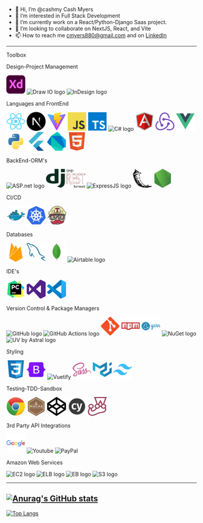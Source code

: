 - 👋 Hi, I’m @cashmy  Cash Myers
- 👀 I’m interested in Full Stack Development
- 🌱 I’m currently work on a React/Python-Django Saas project.
- 💞️ I’m looking to collaborate on NextJS, React, and Vite
- 📫 How to reach me cmyers880@gmail.com and on [LinkedIn](https://www.linkedin.com/in/cash-myers-91b69b23)

---

Toolbox

Design-Project Management  

<img src="https://raw.githubusercontent.com/devicons/devicon/master/icons/xd/xd-original.svg" alt="XD logo" width="50" height="50" /> <img src="https://dashboard.snapcraft.io/site_media/appmedia/2019/08/android-chrome-512x512.png" alt="Draw IO logo" width="50" height="50" /> <img src="https://cdn4.iconfinder.com/data/icons/logos-and-brands/512/4_Indesign_Adobe_logo_logos-512.png" alt="InDesign logo" width="50" height="50" />


Languages and FrontEnd


<img src="https://raw.githubusercontent.com/devicons/devicon/master/icons/react/react-original.svg" alt="React logo" width="50" height="50" /> <img src="https://raw.githubusercontent.com/devicons/devicon/master/icons/nextjs/nextjs-original.svg" alt="NextJS Logo" width="50" height="50"  /> <img src="https://raw.githubusercontent.com/devicons/devicon/master/icons/vitejs/vitejs-original.svg" alt="ViteJS logo" width="50" height="50" /> <img src="https://raw.githubusercontent.com/devicons/devicon/master/icons/javascript/javascript-original.svg" alt=" JavaScript logo" width="50" height="50" /> <img src="https://raw.githubusercontent.com/devicons/devicon/master/icons/typescript/typescript-original.svg" alt="Typescript logo" width="50" height="50" /> <img src="https://cdn.cdnlogo.com/logos/c/68/c-sharp-800x800.png" alt="C# logo" width="50" height="50" /> <img src="https://raw.githubusercontent.com/devicons/devicon/master/icons/angularjs/angularjs-original.svg" alt="Angular logo" width="50" height="50" /> <img src="https://raw.githubusercontent.com/devicons/devicon/master/icons/redux/redux-original.svg" alt="Redux logo" width="50" height="50" /> <img src="https://raw.githubusercontent.com/devicons/devicon/master/icons/vuejs/vuejs-original.svg" alt="VueJS logo" width="50" height="50" /> <img src="https://raw.githubusercontent.com/devicons/devicon/master/icons/python/python-original.svg" alt="Python logo" width="50" height="50" /> <img src="https://raw.githubusercontent.com/devicons/devicon/master/icons/flutter/flutter-original.svg" alt="Flutter logo" width="50" height="50" /> <img src="https://raw.githubusercontent.com/devicons/devicon/master/icons/dart/dart-original.svg" alt="Dart logo" width="50" height="50" /> <img src="https://raw.githubusercontent.com/devicons/devicon/master/icons/html5/html5-original.svg" alt=" HTML5 logo" width="50" height="50" /> 



BackEnd-ORM's

<img src="https://www.natmarchand.fr/wp-content/uploads/2018/05/asp.net_.jpg" alt="ASP.net logo" width="50" height="50" /> <img src="https://raw.githubusercontent.com/cashmy/cashmy/main/django-plain.png" alt="Django logo" width="50" height="50"  /> <img src="https://raw.githubusercontent.com/cashmy/cashmy/main/djangorest-original-wordmark.png" alt="Django Rest Framework logo" width="50" height="50"  /> <img src="https://w7.pngwing.com/pngs/925/447/png-transparent-express-js-node-js-javascript-mongodb-node-js-text-trademark-logo.png" alt="ExpressJS logo" width="50" height="50" />  <img src="https://raw.githubusercontent.com/cashmy/cashmy/main/flask-original.png" alt="Flask Icon" width="50" height="50" /> <img src="https://raw.githubusercontent.com/devicons/devicon/master/icons/nodejs/nodejs-original.svg" alt="NodeJS logo" width="50" height="50" />


CI/CD

<img src="https://raw.githubusercontent.com/devicons/devicon/master/icons/docker/docker-original.svg" alt="Docker logo" width="50" height="50" /> <img src="https://raw.githubusercontent.com/devicons/devicon/master/icons/kubernetes/kubernetes-plain.svg" alt="Kubernetes logo" width="50" height="50" /> <img src="https://raw.githubusercontent.com/devicons/devicon/master/icons/travis/travis-original.svg" alt="Travis logo" width="50" height="50" />


Databases

<img src="https://raw.githubusercontent.com/devicons/devicon/master/icons/firebase/firebase-plain.svg" alt="Firebase logo" width="50" height="50" /> <img src="https://raw.githubusercontent.com/devicons/devicon/master/icons/mysql/mysql-original.svg" alt="MySQL logo" width="50" height="50" /> <img src="https://raw.githubusercontent.com/devicons/devicon/master/icons/mongodb/mongodb-original.svg" alt="MongoDB logo" width="50" height="50" /> <img src="https://w7.pngwing.com/pngs/444/851/png-transparent-airtable-database-spreadsheet-logo-application-software-slack-logo-angle-rectangle-orange.png" alt="Airtable logo" width="50" height="50" />


IDE's

<img src="https://raw.githubusercontent.com/devicons/devicon/master/icons/pycharm/pycharm-original.svg" alt="Pycharm logo" width="50" height="50" /> <img src="https://raw.githubusercontent.com/devicons/devicon/master/icons/visualstudio/visualstudio-plain.svg" alt="Visual Studio logo" width="50" height="50" /> <img src="https://raw.githubusercontent.com/devicons/devicon/master/icons/vscode/vscode-original.svg" alt="VS Code logo" width="50" height="50" />



Version Control & Package Managers

<img src="https://www.pngkey.com/png/full/178-1787243_github-icon-png-github-icon-white-png.png" alt="GitHub logo" width="50" height="50" /> <img src="https://avatars.githubusercontent.com/u/44036562?s=200&v=4" alt="GitHub Actions logo" width="50" height="50"/> <img src="https://raw.githubusercontent.com/devicons/devicon/master/icons/git/git-original.svg" alt="Git logo" width="50" height="50" /> <img src="https://raw.githubusercontent.com/devicons/devicon/master/icons/npm/npm-original-wordmark.svg" alt="NPM logo" width="50" height="50" /> <img src="https://raw.githubusercontent.com/devicons/devicon/master/icons/yarn/yarn-original-wordmark.svg" alt="Yarn logo" width="50" height="50" /> <img src="https://www.nuget.org/Content/gallery/img/logo-og-600x600.png" alt="NuGet logo" width="50" height="50" /> <img src="https://docs.astral.sh/uv/assets/logo-letter.svg" alt="UV by Astral logo" width="50" height="50" />


Styling

<img src="https://raw.githubusercontent.com/devicons/devicon/master/icons/css3/css3-original.svg" alt="CSS logo" width="50" height="50" /> <img src="https://raw.githubusercontent.com/devicons/devicon/master/icons/bootstrap/bootstrap-original.svg" alt="Bootstrap logo" width="50" height="50" /> <img src="https://iconape.com/wp-content/png_logo_vector/vuetify.png" alt="Vuetify" width="50" height="50" /> <img src="https://raw.githubusercontent.com/devicons/devicon/master/icons/sass/sass-original.svg" alt="Sass logo" width="50" height="50" /> <img src="https://raw.githubusercontent.com/devicons/devicon/master/icons/materialui/materialui-original.svg" alt="Material UI logo" width="50" height="50" /> <img src="https://raw.githubusercontent.com/devicons/devicon/master/icons/tailwindcss/tailwindcss-original.svg" alt="Tailwind CSS logo" width="50" height="50" />


Testing-TDD-Sandbox

<img src="https://raw.githubusercontent.com/devicons/devicon/master/icons/chrome/chrome-original.svg" alt="Chrome logo" width="50" height="50" /> <img src="https://raw.githubusercontent.com/devicons/devicon/master/icons/mocha/mocha-plain.svg" alt="Mocha logo" width="50" height="50" /> <img src="https://raw.githubusercontent.com/cashmy/cashmy/main/codepen-original.png" alt="Codepen logo" width="50" height="50"  /> <img src="https://raw.githubusercontent.com/cashmy/cashmy/main/8908513.png" alt="Cypress logo" width="50" height="50" /> <img src="https://raw.githubusercontent.com/devicons/devicon/master/icons/jest/jest-plain.svg" alt="Jest logo" width="50" height="50" />



 
3rd Party API Integrations

<img src="https://raw.githubusercontent.com/devicons/devicon/master/icons/google/google-original-wordmark.svg" alt="Google Maps" width="50" height="50" /> <img src="https://www.freeiconspng.com/thumbs/youtube-logo-png/youtube-icon-app-logo-png-9.png" alt="Youtube" width="50" height="50" />
<img src="https://www.paypalobjects.com/webstatic/mktg/logo-center/PP_Acceptance_Marks_for_LogoCenter_150x94.png" alt="PayPal" width="75" height="50" />

Amazon Web Services

<img src="https://images.edrawsoft.com/images2020/Amazon-EC2.jpg" alt="EC2 logo" width="50" height="50" /> <img src="https://images.edrawsoft.com/images2020/icon/Elastic%20Load%20Balancing.png" alt="ELB logo" width="65" height="50" /> <img src="https://images.edrawsoft.com/images2020/icon/aws-elastic-beanstalk.jpg" alt="EB logo" width="50" height="50" /> <img src="https://images.edrawsoft.com/images2020/icon/amazon-s3.jpg" alt="S3 logo" width="50" height="50" />


---
[![Anurag's GitHub stats](https://github-readme-stats.vercel.app/api?username=cashmy)](https://github.com/anuraghazra/github-readme-stats)
---
[![Top Langs](https://github-readme-stats.vercel.app/api/top-langs/?username=anuraghazra&layout=compact)](https://github.com/anuraghazra/github-readme-stats)
<!---
cashmy/cashmy is a ✨ special ✨ repository because its `README.md` (this file) appears on your GitHub profile.
You can click the Preview link to take a look at your changes.
--->
